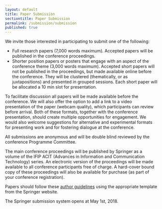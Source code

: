 ```yaml
---
layout: default
title: Paper Submission
sectiontitle: Paper Submission
permalink: /submission/submission
published: true
---
```


We invite those interested in participating to submit one of the following:
- Full research papers (7,000 words maximum). Accepted papers will be published in the conference proceedings.
- Shorter position papers or posters that engage with an aspect of the conference theme (3,000 words maximum). Accepted short papers will not be published in the proceedings, but made available online before the conference. They will be clustered (thematically, or as juxtapositions) and presented in grouped sessions.  Each short paper will be allocated a 10 min slot for presentation.  

To facilitate discussion all papers will be made available before the conference.  We will also offer the option to add a link to a video presentation of the paper (webcam quality), which participants can review before arrival.  Both of these formats, together with the conference presentation, should create multiple opportunities for engagement. We would also welcome suggestions for alternative and experimental formats for presenting work and for fostering dialogue at the conference.

All submissions are anonymous and will be double blind reviewed by the conference Programme Committee.

The main conference proceedings will be published by Springer as a volume of the IFIP ACIT (Advances in Information and Communication Technology) series. An electronic version of the proceedings will be made available to all conference participants free of charge. A hard-cover bound copy of these proceedings will also be available for purchase (as part of your conference registration).

Papers should follow these [author guidelines](http://www.springer.com/gp/computer-science/lncs/conference-proceedings-guidelines) using the appropriate template from the Springer website.

The Springer submission system opens at May 1st, 2018.